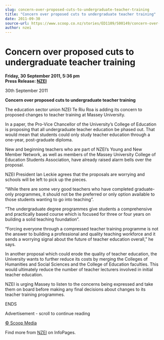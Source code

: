 ```yaml
---
slug: concern-over-proposed-cuts-to-undergraduate-teacher-training
title: "Concern over proposed cuts to undergraduate teacher training"
date: 2011-09-30
source-url: https://www.scoop.co.nz/stories/ED1109/S00149/concern-over-proposed-cuts-to-undergraduate-teacher-training.htm
author: nzei
---
```

Concern over proposed cuts to undergraduate teacher training
============================================================

**Friday, 30 September 2011, 5:36 pm**  
**Press Release: [NZEI](https://info.scoop.co.nz/NZEI)**

30th September 2011

**Concern over proposed cuts to undergraduate teacher training**

The education sector union NZEI Te Riu Roa is adding its concern to proposed changes to teacher training at Massey University.

In a paper, the Pro-Vice Chancellor of the University’s College of Education is proposing that all undergraduate teacher education be phased out. That would mean that students could only study teacher education through a one-year, post-graduate diploma.

New and beginning teachers who are part of NZEI’s Young and New Member Network, as well as members of the Massey University College of Education Students Association, have already raised alarm bells over the proposal.

NZEI President Ian Leckie agrees that the proposals are worrying and schools will be left to pick up the pieces.

“While there are some very good teachers who have completed graduate-only programmes, it should not be the preferred or only option available to those students wanting to go into teaching”.

“The undergraduate degree programmes give students a comprehensive and practically based course which is focused for three or four years on building a solid teaching foundation”.

“Forcing everyone through a compressed teacher training programme is not the answer to building a professional and quality teaching workforce and it sends a worrying signal about the future of teacher education overall,” he says.

In another proposal which could erode the quality of teacher education, the University wants to further reduce its costs by merging the Colleges of Humanities and Social Sciences and the College of Education faculties. This would ultimately reduce the number of teacher lecturers involved in initial teacher education.

NZEI is urging Massey to listen to the concerns being expressed and take them on board before making any final decisions about changes to its teacher training programmes.

ENDS

Advertisement - scroll to continue reading





[© Scoop Media](http://www.scoop.co.nz/about/terms.html)

Find more from [NZEI](https://info.scoop.co.nz/NZEI) on InfoPages.